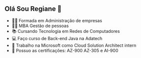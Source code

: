 ## Olá Sou Regiane  👋


- 👩‍🎓 Formada em Administração de empresas
- 👩‍🎓 MBA Gestão de pessoas
- 📚 Cursando Tecnologia em Redes de Computadores
- 💻 Faço curso de Back-end Java na Adatech
- 🏢 Trabalho na Microsoft como Cloud Solution Architect intern
- 🔖 Possuo as certificações: AZ-900 AZ-305 e AI-900
  
